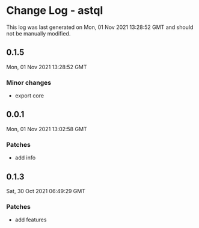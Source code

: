 # Change Log - astql

This log was last generated on Mon, 01 Nov 2021 13:28:52 GMT and should not be manually modified.

## 0.1.5
Mon, 01 Nov 2021 13:28:52 GMT

### Minor changes

- export core

## 0.0.1
Mon, 01 Nov 2021 13:02:58 GMT

### Patches

- add info

## 0.1.3
Sat, 30 Oct 2021 06:49:29 GMT

### Patches

- add features

